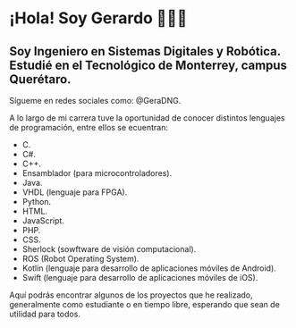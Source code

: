 # ¡Hola! Soy Gerardo 👨🏼‍💻
## Soy Ingeniero en Sistemas Digitales y Robótica. Estudié en el Tecnológico de Monterrey, campus Querétaro.

Sígueme en redes sociales como: @GeraDNG.

A lo largo de mi carrera tuve la oportunidad de conocer distintos lenguajes de programación, entre ellos se ecuentran:
- C.
- C#.
- C++.
- Ensamblador (para microcontroladores).
- Java.
- VHDL (lenguaje para FPGA).
- Python.
- HTML.
- JavaScript.
- PHP.
- CSS.
- Sherlock (sowftware de visión computacional).
- ROS (Robot Operating System).
- Kotlin (lenguaje para desarrollo de aplicaciones móviles de Android).
- Swift (lenguaje para desarrollo de aplicaciones móviles de iOS).



Aquí podrás encontrar algunos de los proyectos que he realizado, generalmente como estudiante o en tiempo libre, esperando que sean de utilidad para todos.
